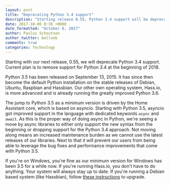 ```yaml
---
layout: post
title: "Deprecating Python 3.4 support"
description: "Starting release 0.55, Python 3.4 support will be deprecated. Support is planned to be removed at the beginning of 2018."
date: 2017-10-06 0:36 +0000
date_formatted: "October 6, 2017"
author: Paulus Schoutsen
author_twitter: balloob
comments: true
categories: Technology
---
```


Starting with our next release, 0.55, we will deprecate Python 3.4 support. Current plan is to remove support for Python 3.4 at the beginning of 2018.

Python 3.5 has been released on September 13, 2015. It has since then become the default Python installation on the stable releases of Debian, Ubuntu, Raspbian and Hassbian. Our other own operating system, Hass.io, is more advanced and is already running the greatly improved Python 3.6.

The jump to Python 3.5 as a minimum version is driven by the Home Assistant core, which is based on asyncio. Starting with Python 3.5, asyncio got improved support in the language with dedicated keywords `async` and `await`. As this is the proper way of doing async in Python, we're seeing a move by async libraries to either only support the new syntax from the beginning or dropping support for the Python 3.4 approach. Not moving along means an increased maintenance burden as we cannot use the latest releases of our libraries. Next to that it will prevent our users from being able to leverage the bug fixes and performance improvements that come with Python 3.5.

If you're on Windows, you're fine as our minimum version for Windows has been 3.5 for a while now. If you're running Hass.io, you don't have to do anything. Your system will always stay up to date. If you're running a Debian based system (like Hassbian), follow [these instructions][dist-upgrade] to upgrade.

[dist-upgrade]: https://linuxconfig.org/raspbian-gnu-linux-upgrade-from-jessie-to-raspbian-stretch-9
